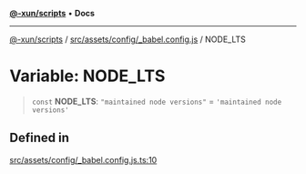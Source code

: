 [**@-xun/scripts**](../../../../../README.md) • **Docs**

***

[@-xun/scripts](../../../../../README.md) / [src/assets/config/\_babel.config.js](../README.md) / NODE\_LTS

# Variable: NODE\_LTS

> `const` **NODE\_LTS**: `"maintained node versions"` = `'maintained node versions'`

## Defined in

[src/assets/config/\_babel.config.js.ts:10](https://github.com/Xunnamius/xscripts/blob/ce701f3d57da9f82ee0036320bc62d5c51233011/src/assets/config/_babel.config.js.ts#L10)
